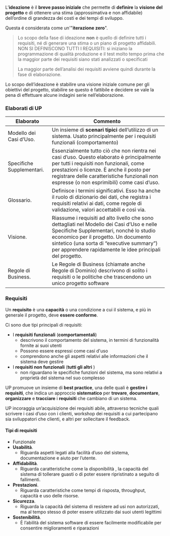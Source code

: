L’**ideazione** è il **breve passo iniziale** che permette di **definire** la **visione del progetto** e di ottenere una stima (approssimativa e non affidabile) dell’ordine di grandezza dei costi e dei tempi di sviluppo.

Questa é considerata come un'"**iterazione zero**".

> Lo scopo della fase di ideazione **non** è quello di definire tutti i requisiti, né di generare una stima o un piano di progetto affidabili.
> NON SI DEFINISCONO TUTTI I REQUISITI: si iniziano la programmazione di qualità produzione e il test molto tempo prima che la maggior parte dei requisiti siano stati analizzati o specificati
> 
> La maggior parte dell’analisi dei requisiti avviene quindi durante la fase di elaborazione.

Lo scopo dell’ideazione è stabilire una visione iniziale comune per gli obiettivi del progetto, stabilire se questo è fattibile e decidere se vale la pena di effettuare alcune indagini serie nell’elaborazione. 

### Elaborati di UP

Elaborato | Commento
--|--
Modello dei Casi d’Uso.| Un insieme di **scenari tipici** dell’utilizzo di un sistema. Usato principalmente per i requisiti funzionali (comportamento)
Specifiche Supplementari. |Essenzialmente tutto ciò che non rientra nei casi d’uso. Questo elaborato è principalmente per tutti i requisiti non funzionali, come prestazioni o licenze. È anche il posto per registrare delle caratteristiche funzionali non espresse (o non esprimibili) come casi d’uso.
Glossario.| Definisce i termini significativi. Esso ha anche il ruolo di dizionario dei dati, che registra i requisiti relativi ai dati, come regole di validazione, valori accettabili e così via. 
Visione. |Riassume i requisiti ad alto livello che sono dettagliati nel Modello dei Casi d’Uso e nelle Specifiche Supplementari, nonché lo studio economico per il progetto. Un documento sintetico (una sorta di “executive summary”) per apprendere rapidamente le idee principali del progetto.
Regole di Business. |Le Regole di Business (chiamate anche Regole di Dominio) descrivono di solito i requisiti o le politiche che trascendono un unico progetto software


### Requisiti
Un **requisito** è una **capacità** o una condizione a cui il sistema, e più in generale il progetto, deve **essere conforme**.

Ci sono due tipi principali di requisiti:
- I **requisiti funzionali** (**comportamentali**) 
	- descrivono il comportamento del sistema, in termini di funzionalità fornite ai suoi utenti
	- Possono essere espressi come casi d'uso
	-  comprendono anche gli aspetti relativi alle informazioni che il sistema deve gestire
- I **requisiti non funzionali** (**tutti gli altri** ) 
	- non riguardano le specifiche funzioni del sistema, ma sono relativi a proprietà del sistema nel suo complesso

UP promuove un insieme di **best practice**, una delle quali è **gestire i requisiti**, che indica un approccio **sistematico** per **trovare**, **documentare**, **organizzare** e **tracciare** i **requisiti** che cambiano di un sistema.

UP incoraggia un’acquisizione dei requisiti abile, attraverso tecniche quali scrivere i casi d’uso con i clienti, workshop dei requisiti a cui partecipano sia sviluppatori che clienti, e altri per sollecitare il feedback.

#### Tipi di requisiti
- Funzionale
- **Usabilità**. 
	- Riguarda aspetti legati alla facilità d’uso del sistema, documentazione e aiuto per l’utente. 
- **Affidabilità**. 
	- Riguarda caratteristiche come la disponibilità , la capacità del sistema di tollerare guasti o di poter essere ripristinato a seguito di fallimenti. 
- **Prestazioni**. 
	- Riguarda caratteristiche come tempi di risposta, throughput, capacità e uso delle risorse. 
- **Sicurezza**. 
	- Riguarda la capacità del sistema di resistere ad usi non autorizzati, ma al tempo stesso di poter essere utilizzato dai suoi utenti legittimi 
- **Sostenibilità**.
	- È l’abilità del sistema software di essere facilmente modificabile per consentire miglioramenti e riparazioni

